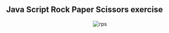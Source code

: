 ## Java Script Rock Paper Scissors exercise

<p align="center">
  <img src="https://github.com/usernameB99/RockPaperScissors/assets/141931535/378e7ee3-0328-444d-8f63-1458a84e2f3f" alt="rps"/>
</p>
